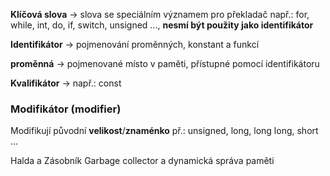 
**Klíčová slova** -> slova se speciálním významem pro překladač
např.: for, while, int, do, if, switch, unsigned ..., **nesmí být použity jako identifikátor** 

**Identifikátor** -> pojmenování proměnných, konstant a funkcí 

**proměnná** -> pojmenované místo v paměti, přístupné pomocí identifikátoru

**Kvalifikátor** -> např.: const 

### Modifikátor (modifier)
Modifikují původní **velikost**/**znaménko**
př.: unsigned,  long, long long, short  ...



Halda a Zásobník
Garbage collector a dynamická správa paměti
